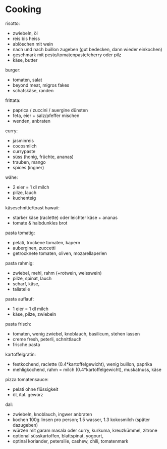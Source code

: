 # Cooking

risotto:

- zwiebeln, öl
- reis bis heiss
- ablöschen mit wein
- nach und nach buillon zugeben (gut bedecken, dann wieder einkochen)
- geschmark mit pesto/tomatenpaste/cherry oder pilz
- käse, butter 

burger:

- tomaten, salat
- beyond meat, migros fakes
- schafskäse, randen

frittata:

- paprica / zuccini / auergine dünsten
- feta, eier + salz/pfeffer mischen
- wenden, anbraten

curry:

- jasminreis
- cocosmilch
- currypaste
- süss (honig, früchte, ananas)
- trauben, mango
- spices (ingner)

wähe:

- 2 eier = 1 dl milch
- pilze, lauch
- kuchenteig

käseschnitte/toast hawaii:

- starker käse (raclette) oder leichter käse + ananas
- tomate & halbdunkles brot

pasta tomatig:

- pelati, trockene tomaten, kapern
- auberginen, zuccetti
- getrocknete tomaten, oliven, mozarellaperlen

pasta rahmig:

- zwiebel, mehl, rahm (+rotwein, weisswein)
- pilze, spinat, lauch
- scharf, käse, 
- taliatelle

pasta auflauf:

- 1 eier = 1 dl milch
- käse, pilze, zwiebeln

pasta frisch:

- tomaten, wenig zwiebel, knoblauch, basilicum, stehen lassen
- creme fresh, peterli, schnittlauch
- frische pasta

kartoffelgratin:

- festkochend, raclette (0.4*kartoffelgewicht), wenig buillon, paprika
- mehligkochend, rahm = milch (0.4*kartoffelgewicht), muskatnuss, käse

pizza tomatensauce:

- pelati ohne flüssigkeit 
- öl, ital. gewürz

dal:

- zwiebeln, knoblauch, ingwer anbraten
- kochen 100g linsen pro person; 1.5 wasser, 1.3 kokosmilch (später dazugeben)
- würzen mit garam masala oder curry, kurkuma, kreuzkümmel, zitrone
- optional süsskartoffen, blattspinat, yogourt, 
- optinal koriander, petersilie, cashew, chili, tomatenmark